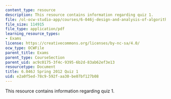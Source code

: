 ```yaml
---
content_type: resource
description: This resource contains information regarding quiz 1.
file: /ol-ocw-studio-app/courses/6-046j-design-and-analysis-of-algorithms-spring-2012/e2a0f5ed78c9592faa30be07bf127b08_MIT6_046JS12_quiz1.pdf
file_size: 114915
file_type: application/pdf
learning_resource_types:
- Exams
license: https://creativecommons.org/licenses/by-nc-sa/4.0/
ocw_type: OCWFile
parent_title: Exams
parent_type: CourseSection
parent_uid: ac9c0175-3f4c-9395-6b2d-83ab62ef3e13
resourcetype: Document
title: 6.046J Spring 2012 Quiz 1
uid: e2a0f5ed-78c9-592f-aa30-be07bf127b08
---
```

This resource contains information regarding quiz 1.